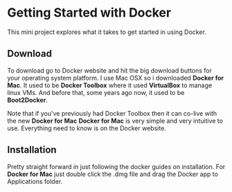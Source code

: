 # Getting Started with Docker

This mini project explores what it takes to get started in using Docker.

## Download

To download go to Docker website and hit the big download buttons for your operating system platform.
I use Mac OSX so i downloaded __Docker for Mac__. 
It used to be __Docker Toolbox__ where it used __VirtualBox__ to manage linux VMs.
And before that, some years ago now, it used to be __Boot2Docker__.

Note that if you've previously had Docker Toolbox then it can co-live with the new __Docker for Mac__
__Docker for Mac__ is very simple and very intuitive to use. Everything need to know is on the Docker website.


## Installation

Pretty straight forward in just following the docker guides on installation. For __Docker for Mac__ just double click the .dmg file and drag the Docker app to Applications folder.



